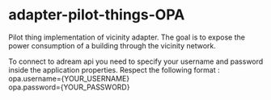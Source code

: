 # adapter-pilot-things-OPA
Pilot thing implementation of vicinity adapter. The goal is to expose the power consumption of a building through the vicinity network. 

To connect to adream api you need to specify your username and password inside the application properties. Respect the following format :
</br>opa.username={YOUR_USERNAME}
</br>opa.password={YOUR_PASSWORD}

